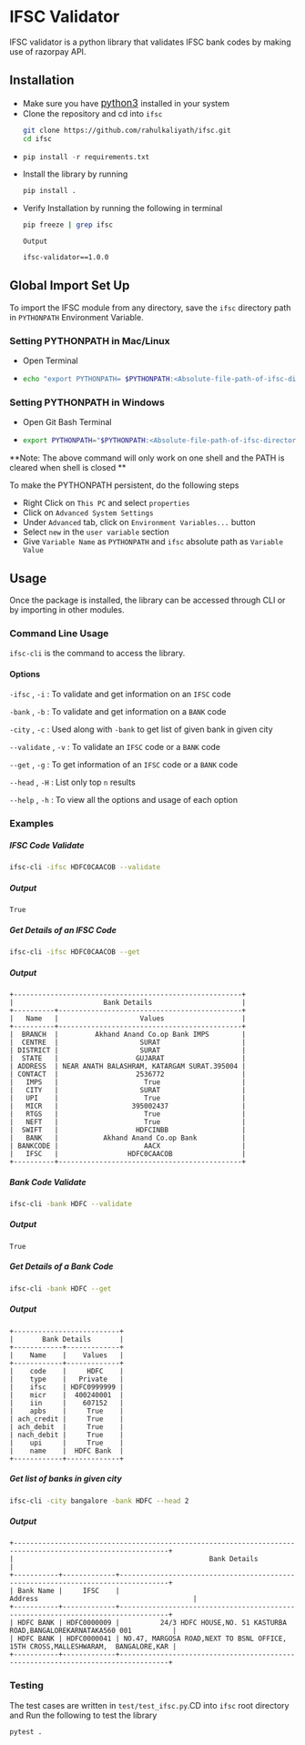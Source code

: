 # IFSC Validator

IFSC validator is a python library that validates IFSC bank codes by making use of razorpay API.

## Installation

* Make sure you have <span style="font-size:larger;">[python3](https://www.python.org/downloads/) </span> installed in your system
* Clone the repository and cd into `ifsc`
    ```bash 
    git clone https://github.com/rahulkaliyath/ifsc.git
    cd ifsc 
    ```
* ``` python
  pip install -r requirements.txt
  ```
* Install the library by running
  ``` python
  pip install .
  ```
* Verify Installation by running the following in terminal
  ```bash 
  pip freeze | grep ifsc 
  ``` 
  `Output`
  ```bash
  ifsc-validator==1.0.0
  ```


## Global Import Set Up

To import the IFSC module from any directory, save the `ifsc` directory path in `PYTHONPATH` Environment Variable.

### Setting PYTHONPATH in Mac/Linux

* Open Terminal
* ```bash
  echo "export PYTHONPATH= $PYTHONPATH:<Absolute-file-path-of-ifsc-directory>" >> ~/.bash_profile
  ```

### Setting PYTHONPATH in Windows

* Open Git Bash Terminal
* ```bash
  export PYTHONPATH="$PYTHONPATH:<Absolute-file-path-of-ifsc-directory>"
  ```

**Note: The above command will only work on one shell and the PATH is cleared when shell is closed ** 

To make the PYTHONPATH persistent, do the following steps

* Right Click on `This PC` and select `properties`
* Click on `Advanced System Settings`
* Under `Advanced` tab, click on `Environment Variables...` button
* Select `new` in the `user variable` section
* Give `Variable Name` as `PYTHONPATH` and `ifsc` absolute path as `Variable Value`

## Usage

Once the package is installed, the library can be accessed through CLI or by importing in other modules.

### Command Line Usage
`ifsc-cli` is the command to access the library.
#### Options
`-ifsc` , `-i` : To validate and get information on an `IFSC` code

`-bank` , `-b` : To validate and get information on a `BANK` code

`-city` , `-c` : Used along with `-bank` to get list of given bank in given city

`--validate` , `-v` : To validate an `IFSC` code or a `BANK` code

`--get` , `-g` : To get information of an `IFSC` code or a `BANK` code

`--head` , `-H` : List only top `n` results

`--help` , `-h` : To view all the options and usage of each option


### Examples
##### IFSC Code Validate
```bash
ifsc-cli -ifsc HDFC0CAACOB --validate
```
##### Output
  ```
  True
  ```

##### Get Details of an IFSC Code
```bash
ifsc-cli -ifsc HDFC0CAACOB --get
```
##### Output
  ```
+--------------------------------------------------------+
|                      Bank Details                      |
+----------+---------------------------------------------+
|   Name   |                    Values                   |
+----------+---------------------------------------------+
|  BRANCH  |         Akhand Anand Co.op Bank IMPS        |
|  CENTRE  |                    SURAT                    |
| DISTRICT |                    SURAT                    |
|  STATE   |                   GUJARAT                   |
| ADDRESS  | NEAR ANATH BALASHRAM, KATARGAM SURAT.395004 |
| CONTACT  |                   2536772                   |
|   IMPS   |                     True                    |
|   CITY   |                    SURAT                    |
|   UPI    |                     True                    |
|   MICR   |                  395002437                  |
|   RTGS   |                     True                    |
|   NEFT   |                     True                    |
|  SWIFT   |                   HDFCINBB                  |
|   BANK   |           Akhand Anand Co.op Bank           |
| BANKCODE |                     AACX                    |
|   IFSC   |                 HDFC0CAACOB                 |
+----------+---------------------------------------------+
  ```
##### Bank Code Validate
```bash
ifsc-cli -bank HDFC --validate
```
##### Output
  ```
  True
  ```

##### Get Details of a Bank Code
```bash
ifsc-cli -bank HDFC --get
```
##### Output
  ```
+--------------------------+
|       Bank Details       |
+------------+-------------+
|    Name    |    Values   |
+------------+-------------+
|    code    |     HDFC    |
|    type    |   Private   |
|    ifsc    | HDFC0999999 |
|    micr    |  400240001  |
|    iin     |    607152   |
|    apbs    |     True    |
| ach_credit |     True    |
| ach_debit  |     True    |
| nach_debit |     True    |
|    upi     |     True    |
|    name    |  HDFC Bank  |
+------------+-------------+
  ```

##### Get list of banks in given city
```bash
ifsc-cli -city bangalore -bank HDFC --head 2
```
##### Output
```
+------------------------------------------------------------------------------------------------------------+
|                                                Bank Details                                                |
+-----------+-------------+----------------------------------------------------------------------------------+
| Bank Name |     IFSC    |                                     Address                                      |
+-----------+-------------+----------------------------------------------------------------------------------+
| HDFC BANK | HDFC0000009 |          24/3 HDFC HOUSE,NO. 51 KASTURBA ROAD,BANGALOREKARNATAKA560 001          |
| HDFC BANK | HDFC0000041 | NO.47, MARGOSA ROAD,NEXT TO BSNL OFFICE, 15TH CROSS,MALLESHWARAM,  BANGALORE,KAR |
+-----------+-------------+----------------------------------------------------------------------------------+
```
### Testing
The test cases are written in `test/test_ifsc.py`.CD into `ifsc` root directory and Run the following to test the library
``` bash
pytest .
```